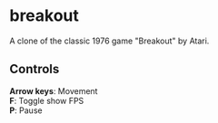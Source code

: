 # breakout
A clone of the classic 1976 game "Breakout" by Atari.

## Controls
**Arrow keys**: Movement  
**F**: Toggle show FPS  
**P**: Pause  
